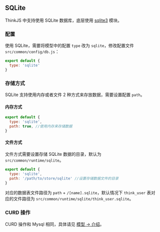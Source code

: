 ## SQLite

ThinkJS 中支持使用 SQLite 数据库，底层使用 [sqlite3](https://www.npmjs.com/package/sqlite3) 模块。

### 配置

使用 SQLite，需要将模型中的配置 `type` 改为 `sqlite`，修改配置文件 `src/common/config/db.js`：

```js
export default {
  type: 'sqlite'
}
```

### 存储方式

SQLite 支持使用内存或者文件 2 种方式来存放数据，需要设置配置 `path`。

#### 内存方式

```js
export default {
  type: 'sqlite',
  path: true, //使用内存来存储数据
}
```

#### 文件方式

文件方式需要设置存储 SQLite 数据的目录，默认为 `src/common/runtime/sqlite`。

```js
export default {
  type: 'sqlite',
  path: '/path/to/store/sqlite' //设置存储数据文件的目录
}
```

对应的数据表文件路径为 `path` + `/[name].sqlite`，默认情况下 `think_user` 表对应的文件路径为 `src/common/runtime/sqlite/think_user.sqlite`。

### CURD 操作

CURD 操作和 Mysql 相同，具体请见 [模型 -> 介绍](./model_intro.html#toc-d84)。
